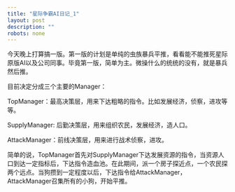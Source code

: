 ```yaml
---
title: "星际争霸AI日记_1"
layout: post
description: ""
robots: none
---
```


今天晚上打算搞一版。第一版的计划是单纯的虫族暴兵平推，看看能不能推死星际原版AI以及公司同事。毕竟第一版，简单为主。微操什么的统统的没有，就是暴兵然后推。

目前决定分成三个主要的Manager：

TopManager：最高决策层，用来下达粗略的指令。比如发展经济，侦察，进攻等等。

SupplyManager: 后勤决策层，用来组织农民，发展经济，造人口。

AttackManager：前线决策层，用来进行战术侦察，进攻。

简单的说，TopManager首先对SupplyManager下达发展资源的指令，当资源人口到达一定指标后，下达指令造血池。在此期间，派一个房子探近点，一个农民探两个远点。当狗攒到一定程度以后，下达指令给AttackManager，AttackManager召集所有的小狗，开始平推。